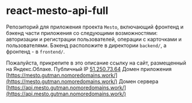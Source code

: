 # react-mesto-api-full
Репозиторий для приложения проекта `Mesto`, включающий фронтенд и бэкенд части приложения со следующими возможностями: авторизации и регистрации пользователей, операции с карточками и пользователями. Бэкенд расположите в директории `backend/`, а фронтенд - в `frontend/`. 
  
Пожалуйста, прикрепите в это описание ссылку на сайт, размещенный на Яндекс.Облаке.
Публичный IP [51.250.73.64](http://51.250.73.64/)
Домен приложения [https://mesto.gutman.nomoredomains.work/](https://mesto.gutman.nomoredomains.work/)
Домен сервера [https://api.mesto.gutman.nomoredomains.work/](https://api.mesto.gutman.nomoredomains.work/)
